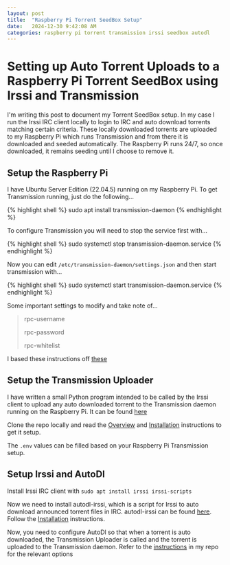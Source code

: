 ```yaml
---
layout: post
title:  "Raspberry Pi Torrent SeedBox Setup"
date:   2024-12-30 9:42:08 AM
categories: raspberry pi torrent transmission irssi seedbox autodl
---
```

# Setting up Auto Torrent Uploads to a Raspberry Pi Torrent SeedBox using Irssi and Transmission
I'm writing this post to document my Torrent SeedBox setup. In my case I run the Irssi IRC client locally to
login to IRC and auto download torrents matching certain criteria. These locally downloaded torrents are
uploaded to my Raspberry Pi which runs Transmission and from there it is downloaded and seeded automatically.
The Raspberry Pi runs 24/7, so once downloaded, it remains seeding until I choose to remove it.

## Setup the Raspberry Pi
I have Ubuntu Server Edition (22.04.5) running on my Raspberry Pi. To get Transmission running, just do the
following...

{% highlight shell %}
sudo apt install transmission-daemon
{% endhighlight %}

To configure Transmission you will need to stop the service first with...

{% highlight shell %}
sudo systemctl stop transmission-daemon.service
{% endhighlight %}

Now you can edit `/etc/transmission-daemon/settings.json` and then start transmission with...

{% highlight shell %}
sudo systemctl start transmission-daemon.service
{% endhighlight %}

Some important settings to modify and take note of...

> rpc-username
>
> rpc-password
>
> rpc-whitelist

I based these instructions off [these](https://pimylifeup.com/raspberry-pi-transmission/)

## Setup the Transmission Uploader

I have written a small Python program intended to be called by the Irssi client to upload any auto downloaded
torrent to the Transmission daemon running on the Raspberry Pi. It can be found [here](https://github.com/Hammit/transmission-rpc-uploader)

Clone the repo locally and read the [Overview](https://github.com/Hammit/transmission-rpc-uploader?tab=readme-ov-file#overview)
and [Installation](https://github.com/Hammit/transmission-rpc-uploader?tab=readme-ov-file#installation)
instructions to get it setup.

The `.env` values can be filled based on your Raspberry Pi Transmission setup.

## Setup Irssi and AutoDl

Install Irssi IRC client with `sudo apt install irssi irssi-scripts`

Now we need to install autodl-irssi, which is a script for Irssi to auto download announced torrent files in IRC.
autodl-irssi can be found [here](https://autodl-community.github.io/autodl-irssi/). Follow the [Installation](https://autodl-community.github.io/autodl-irssi/installation/)
instructions.

Now, you need to configure AutoDl so that when a torrent is auto downloaded, the Transmission Uploader is called
and the torrent is uploaded to the Transmission daemon. Refer to the [instructions](https://github.com/Hammit/transmission-rpc-uploader?tab=readme-ov-file#using-from-irssi)
in my repo for the relevant options

